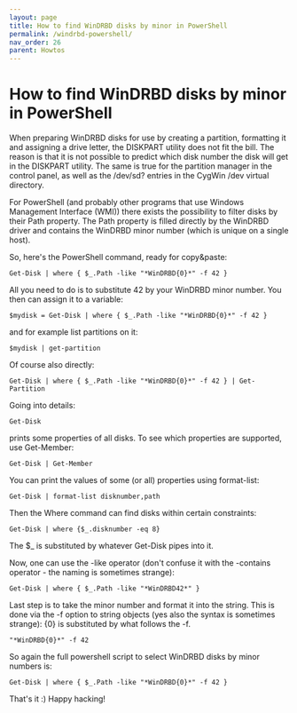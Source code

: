 ```yaml
---
layout: page
title: How to find WinDRBD disks by minor in PowerShell
permalink: /windrbd-powershell/
nav_order: 26
parent: Howtos
---
```


# [](#header-1)How to find WinDRBD disks by minor in PowerShell

When preparing WinDRBD disks for use by creating a partition,
formatting it and assigning a drive letter, the DISKPART utility
does not fit the bill. The reason is that it is not possible to
predict which disk number the disk will get in the DISKPART
utility. The same is true for the partition manager in the
control panel, as well as the /dev/sd? entries in the CygWin
/dev virtual directory.

For PowerShell (and probably other programs that use Windows
Management Interface (WMI)) there exists the possibility
to filter disks by their Path property. The Path property
is filled directly by the WinDRBD driver and contains the
WinDRBD minor number (which is unique on a single host).

So, here's the PowerShell command, ready for copy&paste:

    Get-Disk | where { $_.Path -like "*WinDRBD{0}*" -f 42 }

All you need to do is to substitute 42 by your WinDRBD
minor number. You then can assign it to a variable:

    $mydisk = Get-Disk | where { $_.Path -like "*WinDRBD{0}*" -f 42 }

and for example list partitions on it:

    $mydisk | get-partition

Of course also directly:

    Get-Disk | where { $_.Path -like "*WinDRBD{0}*" -f 42 } | Get-Partition

Going into details:

    Get-Disk

prints some properties of all disks. To see which properties are supported,
use Get-Member:

    Get-Disk | Get-Member

You can print the values of some (or all) properties using
format-list:

    Get-Disk | format-list disknumber,path

Then the Where command can find disks within certain constraints:

    Get-Disk | where {$_.disknumber -eq 8}

The $_ is substituted by whatever Get-Disk pipes into it.

Now, one can use the -like operator (don't confuse it with the
-contains operator - the naming is sometimes strange):

    Get-Disk | where { $_.Path -like "*WinDRBD42*" }

Last step is to take the minor number and format it into the
string. This is done via the -f option to string objects
(yes also the syntax is sometimes strange): {0} is substituted
by what follows the -f.

    "*WinDRBD{0}*" -f 42

So again the full powershell script to select WinDRBD disks by
minor numbers is:

    Get-Disk | where { $_.Path -like "*WinDRBD{0}*" -f 42 }

That's it :) Happy hacking!
